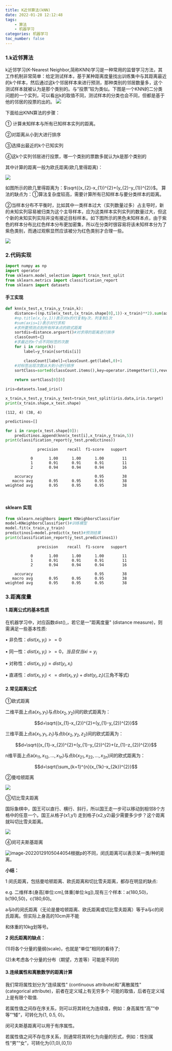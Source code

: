 ```yaml
---
title: K近邻算法(kNN)
date: 2022-01-28 12:12:48
tags: 
	- 算法
	- 机器学习
categories: 机器学习
toc_number: false
---
```

### 1.k近邻算法

k近邻学习(K-Nearest Neighbor,简称KNN)学习是一种常用的监督学习方法，其工作机制非常简单：给定测试样本，基于某种距离度量找出训练集中与其距离最近的k个样本，然后通过这k个邻居样本来进行预测，那种类别的邻居数量多，这个测试样本就被认为是那个类别的。与“投票”较为类似。下图是一个KNN的二分类问题的一个实列，可以看出k的取值不同，测试样本的分类也会不同，但都是基于他的邻居的投票的出的。
![](https://img-blog.csdnimg.cn/07ffff5b00994afab159838fd0768543.png)

下面给出KNN算法的步骤：

① 计算未知样本与所有已知样本实列的距离。

②对距离从小到大进行排序

③选择出最近的k个已知实列

④这k个实列邻居进行投票，哪一个类别的票数多就认为k是那个类别的

其中计算的距离一般为欧氏距离(欧几里得距离)：

  ![](https://img-blog.csdnimg.cn/d4d89abf2a97464eb5ac98d27c54fc24.png)

 如图所示的欧几里得距离为：$\sqrt{(x_{2}-x_{1})^{2}+(y_{2}-y_{1})^{2}}$。
算法的缺点为：①算法复杂度较高，需要计算所有已知样本与要分类样本的距离。

②当样本分布不平衡时，比如其中一类样本过大（实列数量过多）占主导时，新的未知实列容易被归类为这个主导样本，应为这类样本实列实列的数量过大，但这个新的未知实列实际并没有接近目标样本。如下图所示的黑色未知样本点，由于紫色的样本分布比红色样本分布更加密集，所以在分类时很容易将该未知样本分为了紫色类别，而通过观察显然应该被分为红色类别才合理一些。

![](https://img-blog.csdnimg.cn/3990f040bf404d6ab7d75c036b4b4287.png)

### 2.代码实现

```python
import numpy as np
import operator
from sklearn.model_selection import train_test_split
from sklearn.metrics import classification_report
from sklearn import datasets
```

#### 手工实现


```python
def knn(x_test,x_train,y_train,k):
    distance=((np.tile(x_test,(x_train.shape[0],1))-x_train)**2).sum(axis=1)**0.5
    #np.title(x,(y,1))表示对x的行复制y次，列复制1次
    #sum(axis=1)表示对行求和
    #求所要预测点到所有样本点的欧式距离
    sortdis=distance.argsort()#对求得的距离进行排序
    classCount={}
    #求最近的n个点不同标签的次数
    for i in range(k):
        label=y_train[sortdis[i]]

        classCount[label]=classCount.get(label,0)+1
    #对标签出现次数从大到小进行排序
    sortClass=sorted(classCount.items(),key=operator.itemgetter(1),reverse=True)
    
    return sortClass[0][0]
```


```python
iris=datasets.load_iris()

x_train,x_test,y_train,y_test=train_test_split(iris.data,iris.target)
print(x_train.shape,x_test.shape)
```

    (112, 4) (38, 4)



```python
predictinos=[]

for i in range(x_test.shape[0]):
    predictinos.append(knn(x_test[i],x_train,y_train,5))
print(classification_report(y_test,predictinos))
```

                  precision    recall  f1-score   support
    
               0       1.00      1.00      1.00        11
               1       0.91      0.91      0.91        11
               2       0.94      0.94      0.94        16
    
        accuracy                           0.95        38
       macro avg       0.95      0.95      0.95        38
    weighted avg       0.95      0.95      0.95        38


​    

#### sklearn 实现


```python
from sklearn.neighbors import KNeighborsClassifier
model=KNeighborsClassifier()#训练模型
model.fit(x_train,y_train)
predictinos1=model.predict(x_test)#预测结果
print(classification_report(y_test,predictinos1))
```

                  precision    recall  f1-score   support
    
               0       1.00      1.00      1.00        11
               1       0.91      0.91      0.91        11
               2       0.94      0.94      0.94        16
    
        accuracy                           0.95        38
       macro avg       0.95      0.95      0.95        38
    weighted avg       0.95      0.95      0.95        38

### 3.距离度量

#### 1.距离公式的基本性质

在机器学习中，对应函数dist(),，若它是⼀"距离度量" (distance measure)，则需满⾜⼀些基本性质: 

• 非负性：$dist(x_{i},y_{i})>=0$

• 同一性：$dist(x_{i},y_{i})>=0，当且仅当x_{}i=y_{i}$

• 对称性：$dist(x_{i},y_{i})=dist(y_{i},x_{i})$

• 直递性：$dist(x_{i},y_{i})<=dist(x_{i},y_{i})+dist(y_{i},z_{i})$(三角不等式)

#### 2.常见距离公式

①欧式距离

二维平面上点a($x_{1},y_{1}$)与点b($x_{2},y_{2}$)间的欧式距离为：

$$d=\sqrt{(x_{1}-x_{2})^{2}+(y_{1}-y_{2})^{2}}$$

三维平面上点a($x_{1},y_{1},z_{1}$)与点b($x_{2},y_{2},z_{2}$)间的欧式距离为：

$$d=\sqrt{(x_{1}-x_{2})^{2}+(y_{1}-y_{2})^{2}+(z_{1}-z_{2})^{2}}$$

n维平面上点a($x_{11},x_{12},...,x_{1n}$)与点b($x_{21},x_{22},...,x_{2n}$)间的欧式距离为：

$$d=\sqrt{\sum_{k=1}^{n}(x_{1k}-x_{2k})^{2}}$$

②曼哈顿距离

![](https://cdn.jsdelivr.net/gh/liwangshengya/picture/img/202201291043967.png)

③切比雪夫距离

国际象棋中，国王可以直⾏、横⾏、斜⾏，所以国王⾛⼀步可以移动到相邻8个⽅格中的任意⼀个。国王从格⼦(x1,y1) ⾛到格⼦(x2,y2)最少需要多少步？这个距离就叫切⽐雪夫距离。 

![](https://cdn.jsdelivr.net/gh/liwangshengya/picture/img/202201291047150.png)

④闵可夫斯基距离

![image-20220129105044054](https://cdn.jsdelivr.net/gh/liwangshengya/picture/img/202201291050132.png)根据p的不同，闵⽒距离可以表示某⼀类/种的距离。 

**⼩结：** 

1 闵⽒距离，包括曼哈顿距离、欧⽒距离和切⽐雪夫距离，都存在明显的缺点: 

e.g. ⼆维样本(身⾼[单位:cm],体重[单位:kg]),现有三个样本：a(180,50)，b(190,50)，c(180,60)。 

a与b的闵⽒距离（⽆论是曼哈顿距离、欧⽒距离或切⽐雪夫距离）等于a与c的闵⽒距离。但实际上身⾼的10cm并不能 

和体重的10kg划等号。 

**2** **闵⽒距离的缺点：** 

(1)将各个分量的量纲(scale)，也就是“单位”相同的看待了; 

(2)未考虑各个分量的分布（期望，⽅差等）可能是不同的

#### 3.连续属性和离散数学的距离计算

我们常将属性划分为"连续属性" (continuous attribute)和"离散属性" (categorical attribute)，前者在定义域上有⽆穷多个 可能的取值，后者在定义域上是有限个取值. 

若属性值之间存在序关系，则可以将其转化为连续值，例如：身⾼属性“⾼”“中等”“矮”，可转化为{1, 0.5, 0}。 

闵可夫斯基距离可以⽤于有序属性。 

若属性值之间不存在序关系，则通常将其转化为向量的形式，例如：性别属性“男”“⼥”，可转化为{(1,0),(0,1)}

